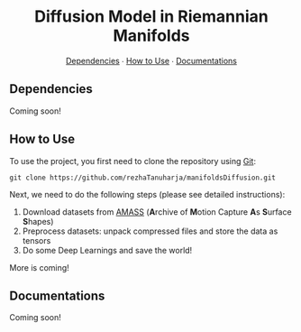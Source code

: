 <div align="center">
  <h1>Diffusion Model in Riemannian Manifolds</h1>
  <p>
    <a href="#dependencies">Dependencies</a>
    ∙
    <a href="#instructions">How to Use</a>
    ∙
    <a href="#documentations">Documentations</a>
  </p>
</div>

<div id="dependencies", align="left">
  <h2>Dependencies</h2>
  <p>Coming soon!</p>
</div>

<div id="instructions", align="left">

  <h2>How to Use</h2>

  <p>
    To use the project, you first need to clone the repository using <a href="https://git-scm.com" target="_blank">Git</a>:
  </p>

  <pre><code class="language-bash"><!--
  -->git clone https://github.com/rezhaTanuharja/manifoldsDiffusion.git<!--
  --></code></pre>

  <p>
    Next, we need to do the following steps (please see detailed instructions):
  </p>

  <ol>
    <li>Download datasets from <a href="https://amass.is.tue.mpg.de" target="_blank">AMASS</a> (<b>A</b>rchive of <b>M</b>otion Capture <b>A</b>s <b>S</b>urface <b>S</b>hapes)</li>
    <li>Preprocess datasets: unpack compressed files and store the data as tensors</li>
    <li>Do some Deep Learnings and save the world!</li>
  </ol>

  <p>More is coming!</p>

  <!-- <div>
    <h3>Download datasets from AMASS</h3>
  </div>

  <div>
    <h3>Preprocess Datasets</h3>
  </div>

  <div>
    <h3>Save the World</h3>
  </div> -->

</div>

<div id="documentations", align="left">
  <h2>Documentations</h2>
  <p>Coming soon!</p>
</div>